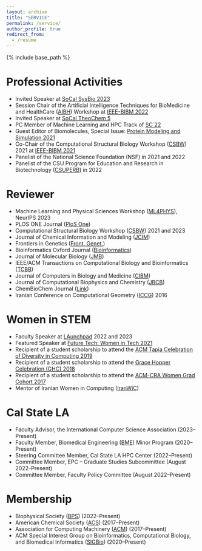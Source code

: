 ```yaml
---
layout: archive
title: "SERVICE"
permalink: /service/
author_profile: true
redirect_from:
  - /resume
---  
```


{% include base_path %}

Professional Activities
======
<ul>
  <li>Invited Speaker at <a href="https://socalsysbio.github.io/SoCalSysBio2023/" target="_blank" rel="noopener noreferrer">SoCal SysBio 2023</a></li>
  <li>Session Chair of the Artificial Intelligence Techniques for BioMedicine and HealthCare (<a href="https://sites.google.com/view/aibh2022/home?pli=1" target="_blank" rel="noopener noreferrer">AIBH</a>) Workshop at <a href="https://ieeebibm.org/BIBM2022/" target="_blank" rel="noopener noreferrer">IEEE-BIBM 2022</a></li>
  <li>Invited Speaker at <a href="https://socaltheochem5.wordpress.com/" target="_blank" rel="noopener noreferrer">SoCal TheoChem 5</a></li>
  <li>PC Member of Machine Learning and HPC Track of <a href="https://sc22.supercomputing.org/" target="_blank" rel="noopener noreferrer">SC`22</a></li>
  <li>Guest Editor of Biomolecules, Special Issue: <a href="https://www.mdpi.com/journal/biomolecules/special_issues/CSBW_2021" target="_blank" rel="noopener noreferrer">Protein Modeling and Simulation 2021</a></li>
  <li>Co-Chair of the Computational Structural Biology Workshop (<a href="https://facultyweb.cs.wwu.edu/~jagodzf/csbw/" target="_blank" rel="noopener noreferrer">CSBW</a>) 2021 at <a href="https://ieeebibm.org/BIBM2021/" target="_blank" rel="noopener noreferrer">IEEE-BIBM 2021</a></li>
  <li>Panelist of the National Science Foundation (NSF) in 2021 and 2022</li>
  <li>Panelist of the CSU Program for Education and Research in Biotechnology (<a href="https://www.calstate.edu/impact-of-the-csu/research/csubiotech/" target="_blank" rel="noopener noreferrer">CSUPERB</a>) in 2022</li>
</ul>

Reviewer
======
<ul>
  <li>Machine Learning and Physical Sciences Workshop (<a href="https://ml4physicalsciences.github.io/2023/" target="_blank" rel="noopener noreferrer">ML4PHYS</a>), NeurIPS 2023</li>
  <li>PLOS ONE Journal (<a href="https://journals.plos.org/plosone/" target="_blank" rel="noopener noreferrer">PloS One</a>)</li>
  <li>Computational Structural Biology Workshop (<a href="https://facultyweb.cs.wwu.edu/~jagodzf/csbw/" target="_blank" rel="noopener noreferrer">CSBW</a>) 2021 and 2023</li>
  <li>Journal of Chemical Information and Modeling (<a href="https://pubs.acs.org/journal/jcisd8" target="_blank" rel="noopener noreferrer">JCIM</a>)</li>
  <li>Frontiers in Genetics (<a href="https://www.frontiersin.org/journals/genetics" target="_blank" rel="noopener noreferrer">Front. Genet.</a>)</li>
  <li>Bioinformatics Oxford Journal (<a href="https://academic.oup.com/bioinformatics?login=false" target="_blank" rel="noopener noreferrer">Bioinformatics</a>)</li>
  <li>Journal of Molecular Biology (<a href="https://www.sciencedirect.com/journal/journal-of-molecular-biology" target="_blank" rel="noopener noreferrer">JMB</a>)</li>
  <li>IEEE/ACM Transactions on Computational Biology and Bioinformatics (<a href="https://www.computer.org/csdl/journal/tb" target="_blank" rel="noopener noreferrer">TCBB</a>)</li>
  <li>Journal of Computers in Biology and Medicine (<a href="https://www.sciencedirect.com/journal/computers-in-biology-and-medicine" target="_blank" rel="noopener noreferrer">CIBM</a>)</li>
  <li>Journal of Computational Biophysics and Chemistry (<a href="https://www.worldscientific.com/worldscinet/jcbc" target="_blank" rel="noopener noreferrer">JBCB</a>)</li>
  <li>ChemBioChem Journal (<a href="https://chemistry-europe.onlinelibrary.wiley.com/journal/14397633" target="_blank" rel="noopener noreferrer">Link</a>)</li>
  <li>Iranian Conference on Computational Geometry (<a href="http://iccg.aut.ac.ir/" target="_blank" rel="noopener noreferrer">ICCG</a>) 2016</li>
</ul>

Women in STEM
======
<ul>
  <li>Faculty Speaker at <a href="https://www.calstatela.edu/ecst/success/launchpad" target="_blank" rel="noopener noreferrer">LAunchpad</a> 2022 and 2023</li>
  <li>Featured Speaker at <a href="https://casugol.com/ftwit/" target="_blank" rel="noopener noreferrer">Future Tech: Women in Tech 2021</a></li>
  <li>Recipient of a student scholarship to attend the <a href="https://tapiaconference.cmd-it.org/wp-content/uploads/2020/06/Tapia-Conference-2019-Program.pdf" target="_blank" rel="noopener noreferrer">ACM Tapia Celebration of Diversity in Computing 2019</a></li>
  <li>Recipient of a student scholarship to attend the <a href="https://ghc.anitab.org/2018-grace-hopper-celebration" target="_blank" rel="noopener noreferrer">Grace Hopper Celebration (GHC) 2018</a></li>
  <li>Recipient of a student scholarship to attend the <a href="https://cra.org/cra-wp/events/grad-cohort-workshop-2017/" target="_blank" rel="noopener noreferrer">ACM-CRA Women Grad Cohort 2017</a></li>
  <li>Mentor of Iranian Women in Computing (<a href="https://iranwic.org/" target="_blank" rel="noopener noreferrer">IranWiC</a>)</li>
</ul>

Cal State LA
======
<ul>
  <li>Faculty Advisor, the International Computer Science Association (2023–Present)</li>
  <li>Faculty Member, Biomedical Engineering (<a href="https://www.calstatela.edu/ecst/biomedical-engineering/faculty" target="_blank" rel="noopener noreferrer">BME</a>) Minor Program (2020–Present)</li>
  <li>Steering Committee Member, Cal State LA HPC Center (2022–Present)</li>
  <li>Committee Member, EPC – Graduate Studies Subcommittee (August 2022–Present)</li>
  <li>Committee Member, Faculty Policy Committee (August 2022–Present)</li>
</ul>

  
Membership
======
<ul>
  <li>Biophysical Society (<a href="https://www.biophysics.org/" target="_blank" rel="noopener noreferrer">BPS</a>) (2022–Present)</li>
  <li>American Chemical Society (<a href="https://www.acs.org/" target="_blank" rel="noopener noreferrer">ACS</a>) (2017–Present)</li>
  <li>Association for Computing Machinery (<a href="https://www.acm.org/" target="_blank" rel="noopener noreferrer">ACM</a>) (2017–Present)</li>
  <li>ACM Special Interest Group on Bioinformatics, Computational Biology, and Biomedical Informatics (<a href="https://www.sigbio.org/" target="_blank" rel="noopener noreferrer">SIGBio</a>) (2020–Present)</li>
</ul>
